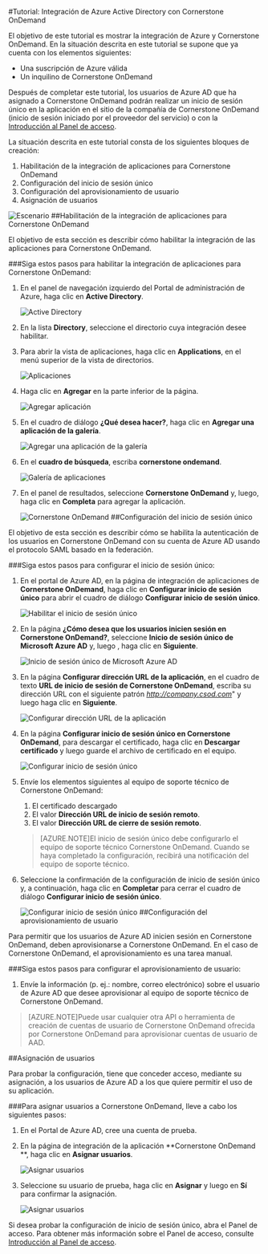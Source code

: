 <properties 
    pageTitle="Tutorial: Integración de Azure Active Directory con Cornerstone OnDemand | Microsoft Azure" 
    description="Aprenda cómo usar Cornerstone OnDemand con Azure Active Directory para habilitar el inicio de sesión único, el aprovisionamiento automatizado, etc." 
    services="active-directory" 
    authors="jeevansd"  
    documentationCenter="na" 
    manager="stevenpo"/>
<tags 
    ms.service="active-directory" 
    ms.devlang="na" 
    ms.topic="article" 
    ms.tgt_pltfrm="na" 
    ms.workload="identity" 
    ms.date="01/14/2016" 
    ms.author="jeedes" />

#Tutorial: Integración de Azure Active Directory con Cornerstone OnDemand

El objetivo de este tutorial es mostrar la integración de Azure y Cornerstone OnDemand. En la situación descrita en este tutorial se supone que ya cuenta con los elementos siguientes:

-   Una suscripción de Azure válida
-   Un inquilino de Cornerstone OnDemand

Después de completar este tutorial, los usuarios de Azure AD que ha asignado a Cornerstone OnDemand podrán realizar un inicio de sesión único en la aplicación en el sitio de la compañía de Cornerstone OnDemand (inicio de sesión iniciado por el proveedor del servicio) o con la [Introducción al Panel de acceso](active-directory-saas-access-panel-introduction.md).

La situación descrita en este tutorial consta de los siguientes bloques de creación:

1.  Habilitación de la integración de aplicaciones para Cornerstone OnDemand
2.  Configuración del inicio de sesión único
3.  Configuración del aprovisionamiento de usuario
4.  Asignación de usuarios

![Escenario](./media/active-directory-saas-cornerstone-ondemand-tutorial/IC781593.png "Escenario")
##Habilitación de la integración de aplicaciones para Cornerstone OnDemand

El objetivo de esta sección es describir cómo habilitar la integración de las aplicaciones para Cornerstone OnDemand.

###Siga estos pasos para habilitar la integración de aplicaciones para Cornerstone OnDemand:

1.  En el panel de navegación izquierdo del Portal de administración de Azure, haga clic en **Active Directory**.

    ![Active Directory](./media/active-directory-saas-cornerstone-ondemand-tutorial/IC700993.png "Active Directory")

2.  En la lista **Directory**, seleccione el directorio cuya integración desee habilitar.

3.  Para abrir la vista de aplicaciones, haga clic en **Applications**, en el menú superior de la vista de directorios.

    ![Aplicaciones](./media/active-directory-saas-cornerstone-ondemand-tutorial/IC700994.png "Aplicaciones")

4.  Haga clic en **Agregar** en la parte inferior de la página.

    ![Agregar aplicación](./media/active-directory-saas-cornerstone-ondemand-tutorial/IC749321.png "Agregar aplicación")

5.  En el cuadro de diálogo **¿Qué desea hacer?**, haga clic en **Agregar una aplicación de la galería**.

    ![Agregar una aplicación de la galería](./media/active-directory-saas-cornerstone-ondemand-tutorial/IC749322.png "Agregar una aplicación de la galería")

6.  En el **cuadro de búsqueda**, escriba **cornerstone ondemand**.

    ![Galería de aplicaciones](./media/active-directory-saas-cornerstone-ondemand-tutorial/IC781594.png "Galería de aplicaciones")

7.  En el panel de resultados, seleccione **Cornerstone OnDemand** y, luego, haga clic en **Completa** para agregar la aplicación.

    ![Cornerstone OnDemand](./media/active-directory-saas-cornerstone-ondemand-tutorial/IC781595.png "Cornerstone OnDemand")
##Configuración del inicio de sesión único

El objetivo de esta sección es describir cómo se habilita la autenticación de los usuarios en Cornerstone OnDemand con su cuenta de Azure AD usando el protocolo SAML basado en la federación.

###Siga estos pasos para configurar el inicio de sesión único:

1.  En el portal de Azure AD, en la página de integración de aplicaciones de **Cornerstone OnDemand**, haga clic en **Configurar inicio de sesión único** para abrir el cuadro de diálogo **Configurar inicio de sesión único**.

    ![Habilitar el inicio de sesión único](./media/active-directory-saas-cornerstone-ondemand-tutorial/IC781596.png "Habilitar el inicio de sesión único")

2.  En la página **¿Cómo desea que los usuarios inicien sesión en Cornerstone OnDemand?**, seleccione **Inicio de sesión único de Microsoft Azure AD** y, luego , haga clic en **Siguiente**.

    ![Inicio de sesión único de Microsoft Azure AD](./media/active-directory-saas-cornerstone-ondemand-tutorial/IC781597.png "Inicio de sesión único de Microsoft Azure AD")

3.  En la página **Configurar dirección URL de la aplicación**, en el cuadro de texto **URL de inicio de sesión de Cornerstone OnDemand**, escriba su dirección URL con el siguiente patrón *http://company.csod.com*" y luego haga clic en **Siguiente**.

    ![Configurar dirección URL de la aplicación](./media/active-directory-saas-cornerstone-ondemand-tutorial/IC781598.png "Configurar dirección URL de la aplicación")

4.  En la página **Configurar inicio de sesión único en Cornerstone OnDemand**, para descargar el certificado, haga clic en **Descargar certificado** y luego guarde el archivo de certificado en el equipo.

    ![Configurar inicio de sesión único](./media/active-directory-saas-cornerstone-ondemand-tutorial/IC781599.png "Configurar inicio de sesión único")

5.  Envíe los elementos siguientes al equipo de soporte técnico de Cornerstone OnDemand:

    1.  El certificado descargado
    2.  El valor **Dirección URL de inicio de sesión remoto**.
    3.  El valor **Dirección URL de cierre de sesión remoto**.

    >[AZURE.NOTE]El inicio de sesión único debe configurarlo el equipo de soporte técnico Cornerstone OnDemand. Cuando se haya completado la configuración, recibirá una notificación del equipo de soporte técnico.

6.  Seleccione la confirmación de la configuración de inicio de sesión único y, a continuación, haga clic en **Completar** para cerrar el cuadro de diálogo **Configurar inicio de sesión único**.

    ![Configurar inicio de sesión único](./media/active-directory-saas-cornerstone-ondemand-tutorial/IC781600.png "Configurar inicio de sesión único")
##Configuración del aprovisionamiento de usuario

Para permitir que los usuarios de Azure AD inicien sesión en Cornerstone OnDemand, deben aprovisionarse a Cornerstone OnDemand. En el caso de Cornerstone OnDemand, el aprovisionamiento es una tarea manual.

###Siga estos pasos para configurar el aprovisionamiento de usuario:

1.  Envíe la información (p. ej.: nombre, correo electrónico) sobre el usuario de Azure AD que desee aprovisionar al equipo de soporte técnico de Cornerstone OnDemand.

>[AZURE.NOTE]Puede usar cualquier otra API o herramienta de creación de cuentas de usuario de Cornerstone OnDemand ofrecida por Cornerstone OnDemand para aprovisionar cuentas de usuario de AAD.

##Asignación de usuarios

Para probar la configuración, tiene que conceder acceso, mediante su asignación, a los usuarios de Azure AD a los que quiere permitir el uso de su aplicación.

###Para asignar usuarios a Cornerstone OnDemand, lleve a cabo los siguientes pasos:

1.  En el Portal de Azure AD, cree una cuenta de prueba.

2.  En la página de integración de la aplicación **Cornerstone OnDemand **, haga clic en **Asignar usuarios**.

    ![Asignar usuarios](./media/active-directory-saas-cornerstone-ondemand-tutorial/IC775564.png "Asignar usuarios")

3.  Seleccione su usuario de prueba, haga clic en **Asignar** y luego en **Sí** para confirmar la asignación.

    ![Asignar usuarios](./media/active-directory-saas-cornerstone-ondemand-tutorial/IC781601.png "Asignar usuarios")

Si desea probar la configuración de inicio de sesión único, abra el Panel de acceso. Para obtener más información sobre el Panel de acceso, consulte [Introducción al Panel de acceso](active-directory-saas-access-panel-introduction.md).

<!---HONumber=AcomDC_0121_2016-->